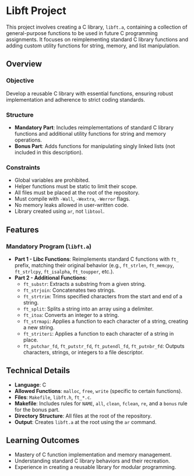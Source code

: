 # Libft Project

This project involves creating a C library, `libft.a`, containing a collection of general-purpose functions to be used in future C programming assignments. It focuses on reimplementing standard C library functions and adding custom utility functions for string, memory, and list manipulation.

## Overview

### Objective
Develop a reusable C library with essential functions, ensuring robust implementation and adherence to strict coding standards.

### Structure
- **Mandatory Part**: Includes reimplementations of standard C library functions and additional utility functions for string and memory operations.
- **Bonus Part**: Adds functions for manipulating singly linked lists (not included in this description).

### Constraints
- Global variables are prohibited.
- Helper functions must be static to limit their scope.
- All files must be placed at the root of the repository.
- Must compile with `-Wall`, `-Wextra`, `-Werror` flags.
- No memory leaks allowed in user-written code.
- Library created using `ar`, not `libtool`.

## Features

### Mandatory Program (`libft.a`)
- **Part 1 - Libc Functions**: Reimplements standard C functions with `ft_` prefix, matching their original behavior (e.g., `ft_strlen`, `ft_memcpy`, `ft_strlcpy`, `ft_isalpha`, `ft_toupper`, etc.).
- **Part 2 - Additional Functions**:
  - `ft_substr`: Extracts a substring from a given string.
  - `ft_strjoin`: Concatenates two strings.
  - `ft_strtrim`: Trims specified characters from the start and end of a string.
  - `ft_split`: Splits a string into an array using a delimiter.
  - `ft_itoa`: Converts an integer to a string.
  - `ft_strmapi`: Applies a function to each character of a string, creating a new string.
  - `ft_striteri`: Applies a function to each character of a string in place.
  - `ft_putchar_fd`, `ft_putstr_fd`, `ft_putendl_fd`, `ft_putnbr_fd`: Outputs characters, strings, or integers to a file descriptor.

## Technical Details

- **Language**: C
- **Allowed Functions**: `malloc`, `free`, `write` (specific to certain functions).
- **Files**: `Makefile`, `libft.h`, `ft_*.c`.
- **Makefile**: Includes rules for `NAME`, `all`, `clean`, `fclean`, `re`, and a `bonus` rule for the bonus part.
- **Directory Structure**: All files at the root of the repository.
- **Output**: Creates `libft.a` at the root using the `ar` command.

## Learning Outcomes

- Mastery of C function implementation and memory management.
- Understanding standard C library behaviors and their recreation.
- Experience in creating a reusable library for modular programming.

